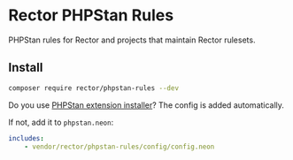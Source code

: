 # Rector PHPStan Rules

PHPStan rules for Rector and projects that maintain Rector rulesets.

## Install

```bash
composer require rector/phpstan-rules --dev
```

Do you use [PHPStan extension installer](https://github.com/phpstan/extension-installer)? The config is added automatically.

If not, add it to `phpstan.neon`:

```yaml
includes:
    - vendor/rector/phpstan-rules/config/config.neon
```
